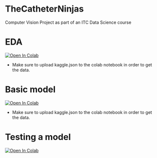 # TheCatheterNinjas

Computer Vision Project as part of an ITC Data Science course

# EDA

[![Open In Colab](https://colab.research.google.com/assets/colab-badge.svg)](https://colab.research.google.com/github/ywigelman/TheCatheterNinjas/blob/Danz/Final_EDA.ipynb)
* Make sure to upload kaggle.json to the colab notebook in order to get the data.


# Basic model

[![Open In Colab](https://colab.research.google.com/assets/colab-badge.svg)](https://colab.research.google.com/github/ywigelman/TheCatheterNinjas/blob/Danz/Baseline.ipynb)
* Make sure to upload kaggle.json to the colab notebook in order to get the data.

# Testing a model

[![Open In Colab](https://colab.research.google.com/assets/colab-badge.svg)](https://colab.research.google.com/github/ywigelman/TheCatheterNinjas/blob/Danz/Evaluation_a_model.ipynb)
